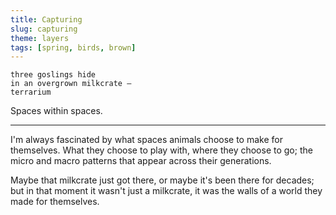 ```yaml
---
title: Capturing
slug: capturing
theme: layers
tags: [spring, birds, brown]
---
```


```
three goslings hide
in an overgrown milkcrate —
terrarium
```

Spaces within spaces.

<!--more-->

---

I'm always fascinated by what spaces animals choose to make for themselves.
What they choose to play with, where they choose to go; the micro and macro patterns that appear across their generations.

Maybe that milkcrate just got there, or maybe it's been there for decades; but in that moment it wasn't just a milkcrate, it was the walls of a world they made for themselves.
